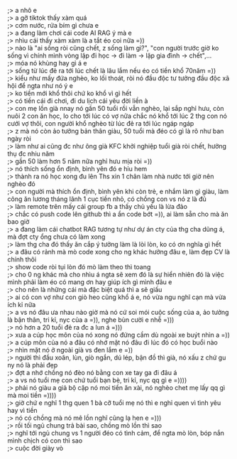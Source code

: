 ;> a nhô e<br>
;> a gỡ tiktok thấy xàm quá<br>
;> cơm nước, rửa bím gì chưa e<br>
;> a đang làm chơi cái code AI RAG ý mà e<br>
;> nhìu cái thấy xàm xàm là a tắt éo coi nữa =))<br>
;> nào là "ai sống ròi cũng chết, z sống làm gì?", "con người trước giờ ko sống vì chính mình vòng lặp đi học -> đi làm -> lặp gia đình -> chết",...<br>
;> móa nó khùng hay gì á e<br>
;> sống từ lúc đẻ ra tới lúc chết là lâu lắm nếu éo có tiền khổ 70năm =))<br>
;> kiểu như mấy đứa nghèo, ko lối thoát, ròi nó đầu độc tư tưởng đầu độc xã hội để ngta như nó ý e<br>
;> ko tiền mới khổ thôi chứ ko khổ vì gì hết<br>
;> có tiền cái đi chơi, đi du lịch cái yêu đời liền à<br>
;> con mẹ lồn già nnay nó gần 50 tuổi rồi vẫn nghèo, lại sắp nghỉ hưu, còn nuôi 2 con ăn học, lo cho tới lúc có vợ nữa chắc nó khổ tới lúc 2 thg con nó cưới vợ thôi, con người khổ nghèo từ lúc đẻ ra tới lúc ngáp ngáp<br>
;> z mà nó còn ảo tưởng bản thân giàu, 50 tuổi mà đéo có gì là rõ như ban ngày ròi<br>
;> làm như ai cũng đc như ông già KFC khởi nghiệp tuổi già ròi chết, hưởng thụ đc nhiu năm<br>
;> gần 50 làm hơn 5 năm nữa nghỉ hưu mịa ròi =))<br>
;> nó thích sống ổn định, bình yên đó e hỉu hem<br>
;> thành ra nó học xong đu lên Ths xin 1 chân làm nhà nước tới giờ nên nghèo đó<br>
;> con người mà thích ổn định, bình yên khi còn trẻ, e nhắm làm gì giàu, làm công ăn lương tháng lãnh 1 cục tiền nhỏ, có chồng con vs nó z là đủ<br>
;> làm remote trên mấy cái group fb a thấy chủ yếu là lừa đảo <br>
;> chắc có push code lên github thì a ẩn code bớt =)), ai làm sẵn cho mà ăn bao giờ<br>
;> a đang làm cái chatbot RAG tương tự như dự án cty của thg cha dũng á, mà đợt cty ổng chưa có làm xong<br>
;> làm thg cha đó thấy ăn cắp ý tưởng làm là lòi lòn, ko có ơn nghĩa gì hết<br>
;> a đâu có rảnh mà mò code xong cho ng khác hưởng đâu e, làm đẹp CV là chính thôi<br>
;> show code ròi tụi lòn đó mò làm theo thì toang<br>
;> cho 0 ng khác mà cho nhìu á ngta sẽ xem đó là sự hiển nhiên đó là việc mình phải làm éo có mang ơn hay giúp ích gì mình đâu e<br>
;> cho nên là những cái mà đặc biệt quá thì a sẽ giấu<br>
;> ai có con vợ như con giò heo cũng khổ á e, nó vừa ngu nghĩ cạn mà vừa ích kỉ nữa<br>
;> a vs nó đâu ưa nhau nào giờ mà nó cứ soi mói cuộc sống của a, ảo tưởng là bận thân, tri kỉ, nyc của a =)), nghe bùn cười e nhễ =)))<br>
;> nó hơn a 20 tuổi đẻ ra đc a lun á =)))<br>
;> xưa a cúp học môn của nó xong nó đứng cầm dù ngoài xe buýt nhìn a =))<br>
;> a cúp môn của nó a đâu có nhớ mặt nó đâu đi lúc đó có học buổi nào<br>
;> nhìn mặt nó ở ngoài già vs đen lắm e =))<br>
;> người thì đầu xoăn, lùn, giò ngắn, dú lép, bận đồ thì già, nó xấu z chứ gu ny nó là phải đẹp<br>
;> đợt a nhớ chồng nó đèo nó bằng con xe tay ga đi đâu á<br>
;> a vs nó tuổi mẹ con chứ tuổi bạn bè, tri kỉ, nyc qq gì e =))))<br>
;> phải nó giàu a giả bộ cặp nó moi tiền ăn xài, nó nghèo chet mẹ lấy qq gì mà moi tiền =))))<br>
;> giờ chứ e nghĩ 1 thg quen 1 bà cỡ tuổi mẹ nó thì e nghỉ quen vì tình yêu hay vì tiền<br>
;> nó có chồng mà nó mê lồn nghĩ cũng lạ hen e =)))<br>
;> rồi tối ngủ chung trả bài sao, chồng mò lồn thì sao<br>
;> nghĩ tới ngủ chung vs 1 người đéo có tình cảm, để ngta mò lòn, bóp nắn mình chịch có con thì sao<br>
;> cuộc đời giày vò
